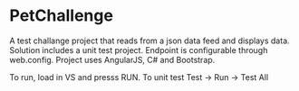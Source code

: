 # PetChallenge

A test challange project that reads from a json data feed and displays data. Solution includes a unit test project. Endpoint is configurable through web.config. Project uses AngularJS, C# and Bootstrap.

To run, load in VS and presss RUN. To unit test Test -> Run -> Test All